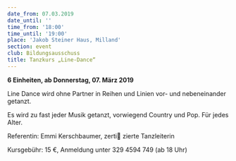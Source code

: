 ```yaml
---
date_from: 07.03.2019
date_until: ''
time_from: '18:00'
time_until: '19:00'
place: 'Jakob Steiner Haus, Milland'
section: event
club: Bildungsausschuss
title: Tanzkurs „Line-Dance“
---
```

**6 Einheiten, ab Donnerstag, 07. März 2019**

Line Dance wird ohne Partner in Reihen und Linien vor- und nebeneinander getanzt.

Es wird zu fast jeder Musik getanzt, vorwiegend Country und Pop. Für jedes Alter.

Referentin: Emmi Kerschbaumer, zerti zierte Tanzleiterin

Kursgebühr: 15 €, Anmeldung unter 329 4594 749 (ab 18 Uhr)
